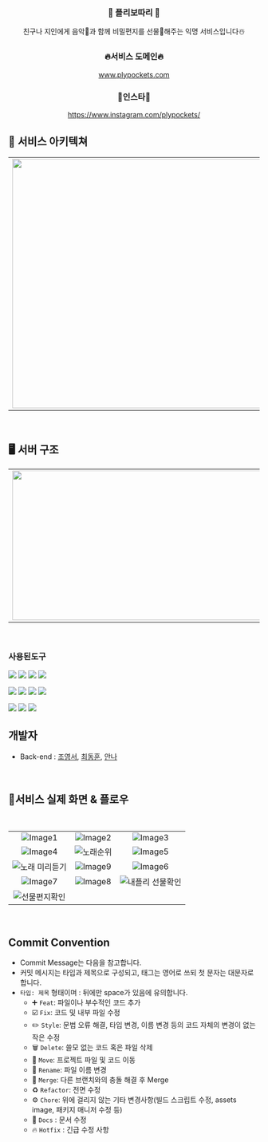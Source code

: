 <div align="center">

### 🎄 플리보따리 🎄 

친구나 지인에게 음악🎤과 함께 비밀편지를 선물🎁해주는 익명 서비스입니다☃️


### 🔥서비스 도메인🔥

www.plypockets.com

### 🌸인스타🌸

https://www.instagram.com/plypockets/


</div>    


## 💾 서비스 아키텍쳐
<table>
  <tr>
    <td><img src=https://github.com/Playlist-pack/Server/assets/58305106/6ee62b00-9aa2-407a-b135-7b7d8f014c72 width="650" height="500"></td>
  </tr>
</table>
<br>

## 🖥️ 서버 구조
<table>
  <tr>
    <td><img src="https://github.com/Playlist-pack/Server/assets/58305106/a9aadbf6-a43e-4481-be5d-1f3fbd5eb56e" width="650" height="300"></td>
  </tr>
</table>
<br>


### 사용된도구
<p>
 <img src="https://img.shields.io/badge/Java-007396?style=flat-square&logo=Java&logoColor=white"/>
 <img src="https://img.shields.io/badge/Spring-6DB33F?style=flat-square&logo=Spring&logoColor=white"/>
 <img src="https://img.shields.io/badge/SpringBoot-6DB33F?style=flat-square&logo=springboot&logoColor=white"/>
 <img src="https://img.shields.io/badge/MySQL-4479A1?style=flat-square&logo=MySQL&logoColor=white"/>
</p>
<p>
 <img src="https://img.shields.io/badge/Github Actions-2088FF?style=flat&logo=githubactions&logoColor=white"/>
 <img src="https://img.shields.io/badge/AWS EC2-FF9900?style=flat-square&logo=amazonec2&logoColor=white"/>
 <img src="https://img.shields.io/badge/AWS RDS-527FFF?style=flat-square&logo=amazonrds&logoColor=white"/>
 <img src="https://img.shields.io/badge/Amazon S3-569A31?style=flat&logo=amazons3&logoColor=white"/>
</p>
<p>
 <img src="https://img.shields.io/badge/Postman-FF6C37?style=flat-square&logo=Postman&logoColor=white"/>
 <img src="https://img.shields.io/badge/Intellij IDEA-000000?style=flat-square&logo=intellijidea&logoColor=white"/>
 <img src="https://img.shields.io/badge/Swagger-85EA2D?style=flat-square&logo=intellijidea&logoColor=white"/>

</p>

## 개발자



- Back-end : [조영서](https://github.com/dudrhy12), [최동훈](https://github.com/ulsandonghun), [안나](https://github.com/An0401na)
  
<br>

## 🔎서비스 실제 화면 & 플로우  
<br>

 |  |  |  |
|:-:|:-:|:-:|
| ![Image1](https://github.com/Playlist-pack/Server/assets/58305106/a9711011-707f-48b1-b418-2bceca4825db) | ![Image2](https://github.com/Playlist-pack/Server/assets/58305106/11a3834f-5685-4bae-a610-3cff138dc9aa)| ![Image3](https://github.com/Playlist-pack/Server/assets/58305106/a24c3bc4-a62c-46de-8916-0b8184462824) |
| ![Image4](https://github.com/Playlist-pack/Server/assets/58305106/1714a556-a86b-4298-a429-49b9b01868c5) | ![노래순위](https://github.com/Playlist-pack/Server/assets/58305106/03993e8b-9841-4227-8070-1d6c0511f85e)| ![Image5](https://github.com/Playlist-pack/Server/assets/58305106/6933a2c2-03ae-4b0b-ba4a-0786b816f834) |
| ![노래 미리듣기](https://github.com/Playlist-pack/Server/assets/58305106/5b40aa0f-8a4d-41ad-8454-1512601c2609) | ![Image9](https://github.com/Playlist-pack/Server/assets/58305106/e98ced27-8df7-4856-bfe0-4b8b7a572345) | ![Image6](https://github.com/Playlist-pack/Server/assets/58305106/a23b17d3-7131-4326-8e54-c08a4d875e56) |
| ![Image7](https://github.com/Playlist-pack/Server/assets/58305106/80e150b9-e8fa-4d8c-9171-363de1eee105) | ![Image8](https://github.com/Playlist-pack/Server/assets/58305106/c362456b-361d-4d2f-96e4-6e3a15468422) | ![내플리 선물확인](https://github.com/Playlist-pack/Server/assets/58305106/eafa9859-b699-4ba7-b0e5-516755a5d4fc)|
| ![선물편지확인](https://github.com/Playlist-pack/Server/assets/58305106/dbdae2bc-a9ec-47ed-931c-6b392682616e)|


<br>  


## Commit Convention
- Commit Message는 다음을 참고합니다.
- 커밋 메시지는 타입과 제목으로 구성되고, 태그는 영어로 쓰되 첫 문자는 대문자로 합니다.
- `타입: 제목` 형태이며 : 뒤에만 space가 있음에 유의합니다.
    - ➕ `Feat`: 파일이나 부수적인 코드 추가
    - ☑️ `Fix`: 코드 및 내부 파일 수정
    - ✏️ `Style`: 문법 오류 해결, 타입 변경, 이름 변경 등의 코드 자체의 변경이 없는 작은 수정
    - 🗑️ `Delete`: 쓸모 없는 코드 혹은 파일 삭제
    - 🚚 `Move`: 프로젝트 파일 및 코드 이동
    - 📛 `Rename`: 파일 이름 변경
    - 🔀 `Merge`: 다른 브랜치와의 충돌 해결 후 Merge
    - ♻️ `Refactor`: 전면 수정
    - ⚙️ `Chore`: 위에 걸리지 않는 기타 변경사항(빌드 스크립트 수정, assets image, 패키지 매니저 수정 등)
    - 📃 `Docs` : 문서 수정
    - 🔥 `Hotfix` : 긴급 수정 사항

<br>

